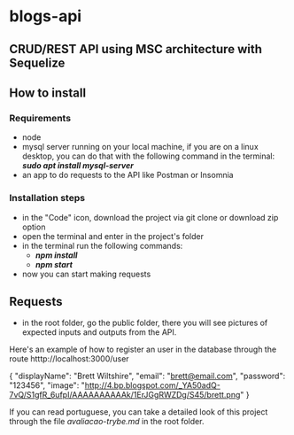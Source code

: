 # blogs-api
## CRUD/REST API using MSC architecture with Sequelize

## How to install

### Requirements
  - node
  - mysql server running on your local machine, if you are on a linux desktop, you can do that with the following command in the terminal: ***sudo apt install mysql-server***
  - an app to do requests to the API like Postman or Insomnia

### Installation steps
  - in the "Code" icon, download the project via git clone or download zip option
  - open the terminal and enter in the project's folder
  - in the terminal run the following commands:
      - ***npm install***
      - ***npm start***
  - now you can start making requests

## Requests
  - in the root folder, go the public folder, there you will see pictures of expected inputs and outputs from the API.

Here's an example of how to register an user in the database through the route htttp://localhost:3000/user

{
  "displayName": "Brett Wiltshire",
  "email": "brett@email.com",
  "password": "123456",
  "image": "http://4.bp.blogspot.com/_YA50adQ-7vQ/S1gfR_6ufpI/AAAAAAAAAAk/1ErJGgRWZDg/S45/brett.png"
}

If you can read portuguese, you can take a detailed look of this project through the file *avaliacao-trybe.md* in the root folder.

